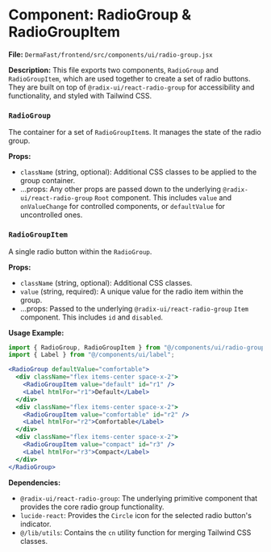 # Component: RadioGroup & RadioGroupItem

**File:** `DermaFast/frontend/src/components/ui/radio-group.jsx`

**Description:**
This file exports two components, `RadioGroup` and `RadioGroupItem`, which are used together to create a set of radio buttons. They are built on top of `@radix-ui/react-radio-group` for accessibility and functionality, and styled with Tailwind CSS.

### `RadioGroup`
The container for a set of `RadioGroupItem`s. It manages the state of the radio group.

**Props:**
*   `className` (string, optional): Additional CSS classes to be applied to the group container.
*   ...props: Any other props are passed down to the underlying `@radix-ui/react-radio-group` `Root` component. This includes `value` and `onValueChange` for controlled components, or `defaultValue` for uncontrolled ones.

### `RadioGroupItem`
A single radio button within the `RadioGroup`.

**Props:**
*   `className` (string, optional): Additional CSS classes.
*   `value` (string, required): A unique value for the radio item within the group.
*   ...props: Passed to the underlying `@radix-ui/react-radio-group` `Item` component. This includes `id` and `disabled`.

**Usage Example:**

```jsx
import { RadioGroup, RadioGroupItem } from "@/components/ui/radio-group";
import { Label } from "@/components/ui/label";

<RadioGroup defaultValue="comfortable">
  <div className="flex items-center space-x-2">
    <RadioGroupItem value="default" id="r1" />
    <Label htmlFor="r1">Default</Label>
  </div>
  <div className="flex items-center space-x-2">
    <RadioGroupItem value="comfortable" id="r2" />
    <Label htmlFor="r2">Comfortable</Label>
  </div>
  <div className="flex items-center space-x-2">
    <RadioGroupItem value="compact" id="r3" />
    <Label htmlFor="r3">Compact</Label>
  </div>
</RadioGroup>
```

**Dependencies:**
*   `@radix-ui/react-radio-group`: The underlying primitive component that provides the core radio group functionality.
*   `lucide-react`: Provides the `Circle` icon for the selected radio button's indicator.
*   `@/lib/utils`: Contains the `cn` utility function for merging Tailwind CSS classes.



